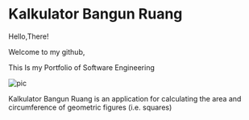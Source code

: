 # Kalkulator Bangun Ruang

Hello,There!

Welcome to my github,

This Is my Portfolio of Software Engineering

![pic](https://edikurniawan28.github.io/)

Kalkulator Bangun Ruang is an application for calculating the area and circumference of geometric figures (i.e. squares)

